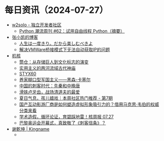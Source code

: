 ﻿# 每日资讯（2024-07-27）

- [w2solo - 独立开发者社区](https://w2solo.com/topics/feed)
  - [Python 潮流周刊 #62：试用自由线程 Python（摘要）](https://w2solo.com/topics/4855)
- [张小凯的博客](https://jasonkayzk.github.io/atom.xml)
  - [人生は一度きり。だから楽しむべきよ](https://jasonkayzk.github.io/2024/07/27/%E4%BA%BA%E7%94%9F%E3%81%AF%E4%B8%80%E5%BA%A6%E3%81%8D%E3%82%8A%E3%80%82%E3%81%A0%E3%81%8B%E3%82%89%E6%A5%BD%E3%81%97%E3%82%80%E3%81%B9%E3%81%8D%E3%82%88/)
  - [解决VMWare桥接模式下无法自动获取IP的问题](https://jasonkayzk.github.io/2024/07/27/%E8%A7%A3%E5%86%B3VMWare%E6%A1%A5%E6%8E%A5%E6%A8%A1%E5%BC%8F%E4%B8%8B%E6%97%A0%E6%B3%95%E8%87%AA%E5%8A%A8%E8%8E%B7%E5%8F%96IP%E7%9A%84%E9%97%AE%E9%A2%98/)
- [机核](https://www.gcores.com/rss)
  - [筒仓：从存储巨人到文化标志的演变](https://www.gcores.com/articles/185431)
  - [实用主义的两河流域古代神庙](https://www.gcores.com/articles/185747)
  - [STYX60](https://www.gcores.com/videos/185746)
  - [养家糊口型军国主义——黑森-卡塞尔](https://www.gcores.com/videos/185744)
  - [中国的刺客时代：先秦和中晚唐](https://www.gcores.com/articles/185693)
  - [滑铁卢牙齿，战场清道夫的最爱](https://www.gcores.com/articles/185745)
  - [夏日气息，孩儿嬉戏｜本周社区热门推荐 - 第7期](https://www.gcores.com/articles/185740)
  - [国产互动影游厂商是如何塑造虚拟形象吸引力的？借用马克思·韦伯的权威分类来看](https://www.gcores.com/articles/185742)
  - [学术造假，循环论证，育碧踩地雷！核周报 07.27](https://www.gcores.com/radios/185267)
  - [巴黎奥运会开幕式，真致敬了《刺客信条》？](https://www.gcores.com/articles/185761)
- [谢乾坤 | Kingname](http://www.kingname.info/atom.xml)
  - [](https://www.kingname.info/2024/07/27/crawl-anything/)
